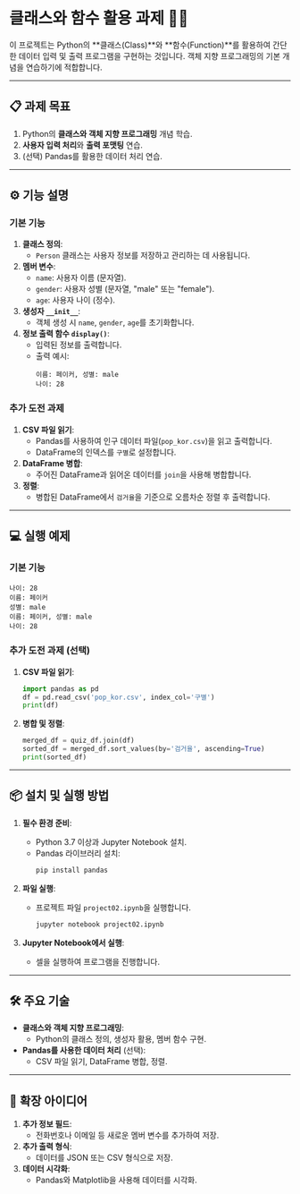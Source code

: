 # 클래스와 함수 활용 과제 🧑‍💻

이 프로젝트는 Python의 **클래스(Class)**와 **함수(Function)**를 활용하여 간단한 데이터 입력 및 출력 프로그램을 구현하는 것입니다. 객체 지향 프로그래밍의 기본 개념을 연습하기에 적합합니다.

---

## 📋 과제 목표
1. Python의 **클래스와 객체 지향 프로그래밍** 개념 학습.
2. **사용자 입력 처리**와 **출력 포맷팅** 연습.
3. (선택) Pandas를 활용한 데이터 처리 연습.

---

## ⚙️ 기능 설명

### 기본 기능
1. **클래스 정의**:
   - `Person` 클래스는 사용자 정보를 저장하고 관리하는 데 사용됩니다.
2. **멤버 변수**:
   - `name`: 사용자 이름 (문자열).
   - `gender`: 사용자 성별 (문자열, "male" 또는 "female").
   - `age`: 사용자 나이 (정수).
3. **생성자 `__init__`**:
   - 객체 생성 시 `name`, `gender`, `age`를 초기화합니다.
4. **정보 출력 함수 `display()`**:
   - 입력된 정보를 출력합니다.
   - 출력 예시:
     ```plaintext
     이름: 페이커, 성별: male
     나이: 28
     ```

### 추가 도전 과제
1. **CSV 파일 읽기**:
   - Pandas를 사용하여 인구 데이터 파일(`pop_kor.csv`)을 읽고 출력합니다.
   - DataFrame의 인덱스를 `구별`로 설정합니다.
2. **DataFrame 병합**:
   - 주어진 DataFrame과 읽어온 데이터를 `join`을 사용해 병합합니다.
3. **정렬**:
   - 병합된 DataFrame에서 `검거율`을 기준으로 오름차순 정렬 후 출력합니다.

---

## 💻 실행 예제

### 기본 기능
```plaintext
나이: 28
이름: 페이커
성별: male
이름: 페이커, 성별: male
나이: 28
```

### 추가 도전 과제 (선택)
1. **CSV 파일 읽기**:
   ```python
   import pandas as pd
   df = pd.read_csv('pop_kor.csv', index_col='구별')
   print(df)
   ```

2. **병합 및 정렬**:
   ```python
   merged_df = quiz_df.join(df)
   sorted_df = merged_df.sort_values(by='검거율', ascending=True)
   print(sorted_df)
   ```

---

## 📦 설치 및 실행 방법

1. **필수 환경 준비**:
   - Python 3.7 이상과 Jupyter Notebook 설치.
   - Pandas 라이브러리 설치:
     ```bash
     pip install pandas
     ```

2. **파일 실행**:
   - 프로젝트 파일 `project02.ipynb`을 실행합니다.
     ```bash
     jupyter notebook project02.ipynb
     ```

3. **Jupyter Notebook에서 실행**:
   - 셀을 실행하여 프로그램을 진행합니다.

---

## 🛠️ 주요 기술

- **클래스와 객체 지향 프로그래밍**:
  - Python의 클래스 정의, 생성자 활용, 멤버 함수 구현.
- **Pandas를 사용한 데이터 처리** (선택):
  - CSV 파일 읽기, DataFrame 병합, 정렬.

---

## 🌟 확장 아이디어
1. **추가 정보 필드**:
   - 전화번호나 이메일 등 새로운 멤버 변수를 추가하여 저장.
2. **추가 출력 형식**:
   - 데이터를 JSON 또는 CSV 형식으로 저장.
3. **데이터 시각화**:
   - Pandas와 Matplotlib을 사용해 데이터를 시각화.
